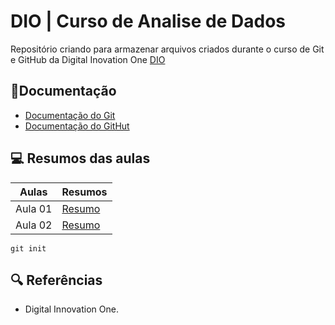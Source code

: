 # DIO | Curso de Analise de Dados

Repositório criando para armazenar arquivos criados durante o curso de Git e GitHub da Digital Inovation One [DIO](https://www.dio.me/) 

## 📒Documentação
 - [Documentação do Git](https://git-scm.com/doc) 
 - [Documentação do GitHut](https://docs.github.com/pt) 

## 💻 Resumos das aulas

| Aulas | Resumos |
|-------|---------|
| Aula 01 | [Resumo]() |
| Aula 02 | [Resumo]() |

```
git init 
```

## 🔍 Referências 
- Digital Innovation One.